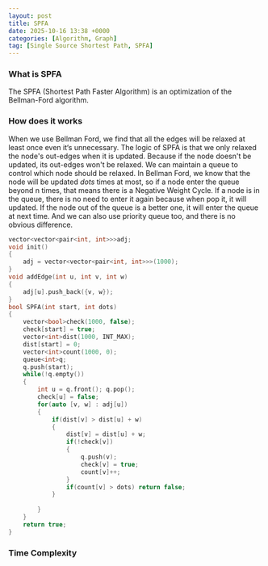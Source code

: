 ```yaml
---
layout: post
title: SPFA
date: 2025-10-16 13:38 +0000
categories: [Algorithm, Graph]
tag: [Single Source Shortest Path, SPFA]
---
```


### **What is SPFA**

The SPFA (Shortest Path Faster Algorithm) is an optimization of the Bellman-Ford algorithm.

### **How does it works**

When we use Bellman Ford, we find that all the edges will be relaxed at least once even it‘s unnecessary. The logic of SPFA is that we only relaxed the node's out-edges when it is updated. Because if the node doesn't be updated, its out-edges won't be relaxed. We can maintain a queue to control which node should be relaxed. In Bellman Ford, we know that the node will be updated $dots$ times at most, so if a node enter the queue beyond n times, that means there is a Negative Weight Cycle. If a node is in the queue, there is no need to enter it again because when pop it, it will updated. If the node out of the queue is a better one, it will enter the queue at next time. And we can also use priority queue too, and there is no obvious difference.

```c++
vector<vector<pair<int, int>>>adj;
void init()
{
    adj = vector<vector<pair<int, int>>>(1000);
}
void addEdge(int u, int v, int w)
{
    adj[u].push_back({v, w});
}
bool SPFA(int start, int dots)
{
    vector<bool>check(1000, false);
    check[start] = true;
    vector<int>dist(1000, INT_MAX);
    dist[start] = 0;
    vector<int>count(1000, 0);
    queue<int>q;
    q.push(start);
    while(!q.empty())
    {
        int u = q.front(); q.pop();
        check[u] = false;
        for(auto [v, w] : adj[u])
        {
            if(dist[v] > dist[u] + w)
            {
                dist[v] = dist[u] + w;
                if(!check[v])
                {
                    q.push(v);
                    check[v] = true;
                    count[v]++;
                }
                if(count[v] > dots) return false;
            }
            
        }
    }
    return true;
}
```

### **Time Complexity**
